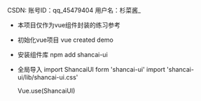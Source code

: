 CSDN:
账号ID：qq_45479404
用户名：杉菜酱_
 
- 本项目仅作为vue组件封装的练习参考
 
- 初始化vue项目
    vue created demo
 
- 安装组件库
    npm add shancai-ui
 
- 全局导入
    import ShancaiUI form 'shancai-ui'
    import 'shancai-ui/lib/shancai-ui.css'
 
    Vue.use(ShancaiUI)
